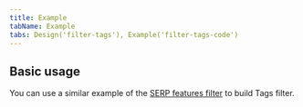 ```yaml
---
title: Example
tabName: Example
tabs: Design('filter-tags'), Example('filter-tags-code')
---
```


## Basic usage

You can use a similar example of the [SERP features filter](/filter-group/filter-serp-features/filter-serp-features-code) to build Tags filter.

